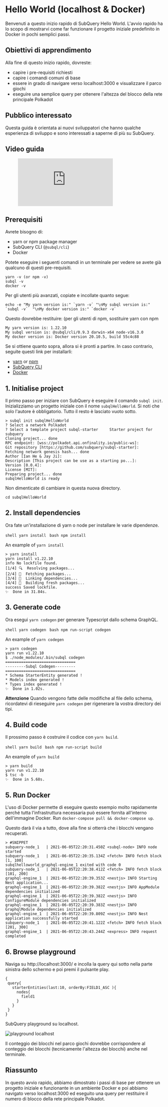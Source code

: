 # Hello World (localhost & Docker)

Benvenuti a questo inizio rapido di SubQuery Hello World. L'avvio rapido ha lo scopo di mostrarvi come far funzionare il progetto iniziale predefinito in Docker in pochi semplici passi.

## Obiettivi di apprendimento

Alla fine di questo inizio rapido, dovreste:

- capire i pre-requisiti richiesti
- capire i comandi comuni di base
- essere in grado di navigare verso localhost:3000 e visualizzare il parco giochi
- eseguire una semplice query per ottenere l'altezza del blocco della rete principale Polkadot

## Pubblico interessato

Questa guida è orientata ai nuovi sviluppatori che hanno qualche esperienza di sviluppo e sono interessati a saperne di più su SubQuery.

## Video guida

<figure class="video_container">
  <iframe src="https://www.youtube.com/embed/j034cyUYb7k" frameborder="0" allowfullscreen="true"></iframe>
</figure>

## Prerequisiti

Avrete bisogno di:

- yarn or npm package manager
- SubQuery CLI (`@subql/cli`)
- Docker

Potete eseguire i seguenti comandi in un terminale per vedere se avete già qualcuno di questi pre-requisiti.

```shell
yarn -v (or npm -v)
subql -v
docker -v
```

Per gli utenti più avanzati, copiate e incollate quanto segue:

```shell
echo -e "My yarn version is:" `yarn -v` "\nMy subql version is:" `subql -v`  "\nMy docker version is:" `docker -v`
```

Questo dovrebbe restituire: (per gli utenti di npm, sostituire yarn con npm

```shell
My yarn version is: 1.22.10
My subql version is: @subql/cli/0.9.3 darwin-x64 node-v16.3.0
My docker version is: Docker version 20.10.5, build 55c4c88
```

Se si ottiene quanto sopra, allora si è pronti a partire. In caso contrario, seguite questi link per installarli:

- [yarn](https://classic.yarnpkg.com/en/docs/install/) or [npm](https://www.npmjs.com/get-npm)
- [SubQuery CLI](quickstart-polkadot.md#install-the-subquery-cli)
- [Docker](https://docs.docker.com/get-docker/)

## 1. Initialise project

Il primo passo per iniziare con SubQuery è eseguire il comando `subql init`. Inizializziamo un progetto iniziale con il nome `subqlHelloWorld`. Si noti che solo l'autore è obbligatorio. Tutto il resto è lasciato vuoto sotto.

```shell
> subql init subqlHelloWorld
? Select a network Polkadot
? Select a template project subql-starter     Starter project for subquery
Cloning project... done
RPC endpoint: [wss://polkadot.api.onfinality.io/public-ws]:
Git repository [https://github.com/subquery/subql-starter]:
Fetching network genesis hash... done
Author [Ian He & Jay Ji]:
Description [This project can be use as a starting po...]:
Version [0.0.4]:
License [MIT]:
Preparing project... done
subqlHelloWorld is ready

```

Non dimenticate di cambiare in questa nuova directory.

```shell
cd subqlHelloWorld
```

## 2. Install dependencies

Ora fate un'installazione di yarn o node per installare le varie dipendenze.

<CodeGroup> <CodeGroupItem title="YARN" active> ```shell yarn install ``` </CodeGroupItem>
<CodeGroupItem title="NPM"> ```bash npm install ``` </CodeGroupItem> </CodeGroup>

An example of `yarn install`

```shell
> yarn install
yarn install v1.22.10
info No lockfile found.
[1/4] 🔍  Resolving packages...
[2/4] 🚚  Fetching packages...
[3/4] 🔗  Linking dependencies...
[4/4] 🔨  Building fresh packages...
success Saved lockfile.
✨  Done in 31.84s.
```

## 3. Generate code

Ora esegui `yarn codegen` per generare Typescript dallo schema GraphQL.

<CodeGroup> <CodeGroupItem title="YARN" active> ```shell yarn codegen ``` </CodeGroupItem>
<CodeGroupItem title="NPM"> ```bash npm run-script codegen ``` </CodeGroupItem> </CodeGroup>

An example of `yarn codegen`

```shell
> yarn codegen
yarn run v1.22.10
$ ./node_modules/.bin/subql codegen
===============================
---------Subql Codegen---------
===============================
* Schema StarterEntity generated !
* Models index generated !
* Types index generated !
✨  Done in 1.02s.
```

**Attenzione** Quando vengono fatte delle modifiche al file dello schema, ricordatevi di rieseguire `yarn codegen` per rigenerare la vostra directory dei tipi.

## 4. Build code

Il prossimo passo è costruire il codice con `yarn build`.

<CodeGroup> <CodeGroupItem title="YARN" active> ```shell yarn build ``` </CodeGroupItem>
<CodeGroupItem title="NPM"> ```bash npm run-script build ``` </CodeGroupItem> </CodeGroup>

An example of `yarn build`

```shell
> yarn build
yarn run v1.22.10
$ tsc -b
✨  Done in 5.68s.
```

## 5. Run Docker

L'uso di Docker permette di eseguire questo esempio molto rapidamente perché tutta l'infrastruttura necessaria può essere fornita all'interno dell'immagine Docker. Run `docker-compose pull && docker-compose up`.

Questo darà il via a tutto, dove alla fine si otterrà che i blocchi vengano recuperati.

```shell
> #SNIPPET
subquery-node_1   | 2021-06-05T22:20:31.450Z <subql-node> INFO node started
subquery-node_1   | 2021-06-05T22:20:35.134Z <fetch> INFO fetch block [1, 100]
subqlhelloworld_graphql-engine_1 exited with code 0
subquery-node_1   | 2021-06-05T22:20:38.412Z <fetch> INFO fetch block [101, 200]
graphql-engine_1  | 2021-06-05T22:20:39.353Z <nestjs> INFO Starting Nest application...
graphql-engine_1  | 2021-06-05T22:20:39.382Z <nestjs> INFO AppModule dependencies initialized
graphql-engine_1  | 2021-06-05T22:20:39.382Z <nestjs> INFO ConfigureModule dependencies initialized
graphql-engine_1  | 2021-06-05T22:20:39.383Z <nestjs> INFO GraphqlModule dependencies initialized
graphql-engine_1  | 2021-06-05T22:20:39.809Z <nestjs> INFO Nest application successfully started
subquery-node_1   | 2021-06-05T22:20:41.122Z <fetch> INFO fetch block [201, 300]
graphql-engine_1  | 2021-06-05T22:20:43.244Z <express> INFO request completed

```

## 6. Browse playground

Naviga su http://localhost:3000/ e incolla la query qui sotto nella parte sinistra dello schermo e poi premi il pulsante play.

```
{
 query{
   starterEntities(last:10, orderBy:FIELD1_ASC ){
     nodes{
       field1
     }
   }
 }
}

```

SubQuery playground su localhost.

![playground localhost](/assets/img/subql_playground.png)

Il conteggio dei blocchi nel parco giochi dovrebbe corrispondere al conteggio dei blocchi (tecnicamente l'altezza dei blocchi) anche nel terminale.

## Riassunto

In questo avvio rapido, abbiamo dimostrato i passi di base per ottenere un progetto iniziale e funzionante in un ambiente Docker e poi abbiamo navigato verso localhost:3000 ed eseguito una query per restituire il numero di blocco della rete principale Polkadot.
